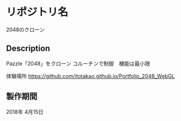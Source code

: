# リポジトリ名

2048のクローン

## Description

Pazzle「2048」をクローン
コルーチンで制御　機能は最小限

体験場所
https://github.com/itotakao.github.io/Portfolio_2048_WebGL

## 製作期間

2018年 4月15日
